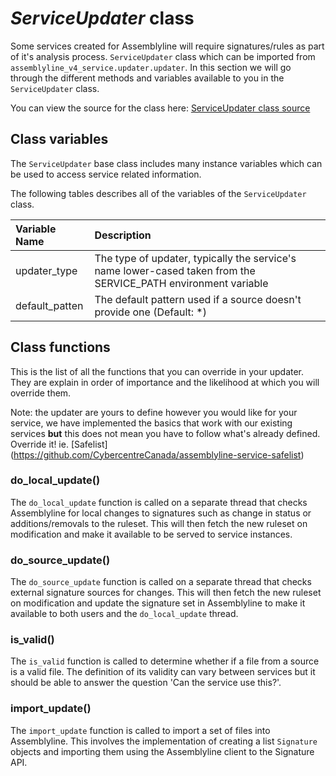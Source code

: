 # *ServiceUpdater* class
Some services created for Assemblyline will require signatures/rules as part of it's analysis process. `ServiceUpdater` class which can be imported from `assemblyline_v4_service.updater.updater`. In this section we will go through the different methods and variables available to you in the `ServiceUpdater` class.


You can view the source for the class here: [ServiceUpdater class source](https://github.com/CybercentreCanada/assemblyline-v4-service/blob/master/assemblyline_v4_service/updater/updater.py)

## Class variables
The `ServiceUpdater` base class includes many instance variables which can be used to access service related information.

The following tables describes all of the variables of the `ServiceUpdater` class.

| Variable Name | Description |
|:---|:---|
| updater_type | The type of updater, typically the service's name lower-cased taken from the SERVICE_PATH environment variable|
| default_patten | The default pattern used if a source doesn't provide one (Default: *)|

## Class functions
This is the list of all the functions that you can override in your updater. They are explain in order of importance and the likelihood at which you will override them.

Note: the updater are yours to define however you would like for your service, we have implemented the basics that work with our existing services **but** this does not mean you have to follow what's already defined. Override it!
ie. [Safelist] (https://github.com/CybercentreCanada/assemblyline-service-safelist)

### do_local_update()
The `do_local_update` function is called on a separate thread that checks Assemblyline for local changes to signatures such as change in status or additions/removals to the ruleset. This will then fetch the new ruleset on modification and make it available to be served to service instances.

### do_source_update()
The `do_source_update` function is called on a separate thread that checks external signature sources for changes. This will then fetch the new ruleset on modification and update the signature set in Assemblyline to make it available to both users and the `do_local_update` thread.

### is_valid()
The `is_valid` function is called to determine whether if a file from a source is a valid file. The definition of its validity can vary between services but it should be able to answer the question 'Can the service use this?'.

### import_update()
The `import_update` function is called to import a set of files into Assemblyline. This involves the implementation of creating a list `Signature` objects and importing them using the Assemblyline client to the Signature API.
